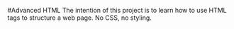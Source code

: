 #Advanced HTML
The intention of this project is to learn how to use HTML tags to structure a web page. No CSS, no styling.
